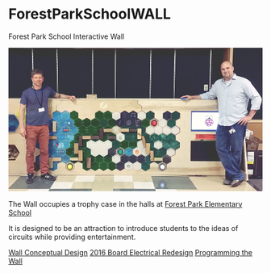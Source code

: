 ForestParkSchoolWALL
====================

Forest Park School Interactive Wall 

![ADX picture of full board in 2014](/pictures/ADX_DayOfBuilding-Electronic_Portfolio-10.jpg)

The Wall occupies a trophy case in the halls at [Forest Park Elementary School](http://www.pps.k12.or.us/schools/forestpark/)

It is designed to be an attraction to introduce students to the ideas of circuits while providing entertainment.

[Wall Conceptual Design](documentation/Concept.md)
[2016 Board Electrical Redesign](documentation/Redesign.md)
[Programming the Wall](documenation/Programming.md)

